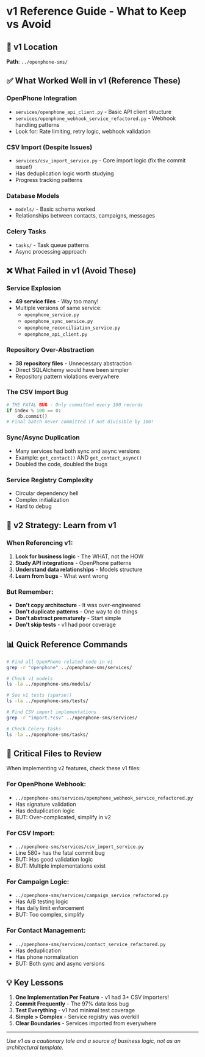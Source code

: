 # v1 Reference Guide - What to Keep vs Avoid

## 📁 v1 Location
**Path**: `../openphone-sms/`

## ✅ What Worked Well in v1 (Reference These)

### OpenPhone Integration
- `services/openphone_api_client.py` - Basic API client structure
- `services/openphone_webhook_service_refactored.py` - Webhook handling patterns
- Look for: Rate limiting, retry logic, webhook validation

### CSV Import (Despite Issues)
- `services/csv_import_service.py` - Core import logic (fix the commit issue!)
- Has deduplication logic worth studying
- Progress tracking patterns

### Database Models
- `models/` - Basic schema worked
- Relationships between contacts, campaigns, messages

### Celery Tasks
- `tasks/` - Task queue patterns
- Async processing approach

## ❌ What Failed in v1 (Avoid These)

### Service Explosion
- **49 service files** - Way too many!
- Multiple versions of same service:
  - `openphone_service.py`
  - `openphone_sync_service.py`
  - `openphone_reconciliation_service.py`
  - `openphone_api_client.py`
  
### Repository Over-Abstraction
- **38 repository files** - Unnecessary abstraction
- Direct SQLAlchemy would have been simpler
- Repository pattern violations everywhere

### The CSV Import Bug
```python
# THE FATAL BUG - Only committed every 100 records
if index % 100 == 0:
    db.commit()
# Final batch never committed if not divisible by 100!
```

### Sync/Async Duplication
- Many services had both sync and async versions
- Example: `get_contact()` AND `get_contact_async()`
- Doubled the code, doubled the bugs

### Service Registry Complexity
- Circular dependency hell
- Complex initialization
- Hard to debug

## 🎯 v2 Strategy: Learn from v1

### When Referencing v1:
1. **Look for business logic** - The WHAT, not the HOW
2. **Study API integrations** - OpenPhone patterns
3. **Understand data relationships** - Models structure
4. **Learn from bugs** - What went wrong

### But Remember:
- **Don't copy architecture** - It was over-engineered
- **Don't duplicate patterns** - One way to do things
- **Don't abstract prematurely** - Start simple
- **Don't skip tests** - v1 had poor coverage

## 📊 Quick Reference Commands

```bash
# Find all OpenPhone related code in v1
grep -r "openphone" ../openphone-sms/services/

# Check v1 models
ls -la ../openphone-sms/models/

# See v1 tests (sparse!)
ls -la ../openphone-sms/tests/

# Find CSV import implementations
grep -r "import.*csv" ../openphone-sms/services/

# Check Celery tasks
ls -la ../openphone-sms/tasks/
```

## 🚨 Critical Files to Review

When implementing v2 features, check these v1 files:

### For OpenPhone Webhook:
- `../openphone-sms/services/openphone_webhook_service_refactored.py`
- Has signature validation
- Has deduplication logic
- BUT: Over-complicated, simplify in v2

### For CSV Import:
- `../openphone-sms/services/csv_import_service.py`
- Line 580+ has the fatal commit bug
- BUT: Has good validation logic
- BUT: Multiple implementations exist

### For Campaign Logic:
- `../openphone-sms/services/campaign_service_refactored.py`
- Has A/B testing logic
- Has daily limit enforcement
- BUT: Too complex, simplify

### For Contact Management:
- `../openphone-sms/services/contact_service_refactored.py`
- Has deduplication
- Has phone normalization
- BUT: Both sync and async versions

## 💡 Key Lessons

1. **One Implementation Per Feature** - v1 had 3+ CSV importers!
2. **Commit Frequently** - The 97% data loss bug
3. **Test Everything** - v1 had minimal test coverage
4. **Simple > Complex** - Service registry was overkill
5. **Clear Boundaries** - Services imported from everywhere

---

*Use v1 as a cautionary tale and a source of business logic, not as an architectural template.*